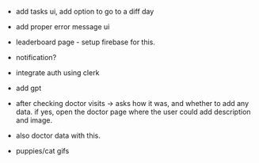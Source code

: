 - add tasks ui, add option to go to a diff day
- add proper error message ui

- leaderboard page - setup firebase for this.
- notification?

- integrate auth using clerk
- add gpt

- after checking doctor visits -> asks how it was, and whether to add any data. if yes, open the doctor page where the user could add description and image.
- also doctor data with this.

- puppies/cat gifs
